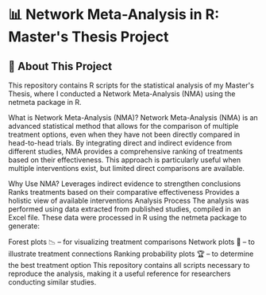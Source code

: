 # 📊 Network Meta-Analysis in R: Master's Thesis Project

## 📝 About This Project  
This repository contains R scripts for the statistical analysis of my Master's Thesis, where I conducted a Network Meta-Analysis (NMA) using the netmeta package in R.

What is Network Meta-Analysis (NMA)?
Network Meta-Analysis (NMA) is an advanced statistical method that allows for the comparison of multiple treatment options, even when they have not been directly compared in head-to-head trials. By integrating direct and indirect evidence from different studies, NMA provides a comprehensive ranking of treatments based on their effectiveness. This approach is particularly useful when multiple interventions exist, but limited direct comparisons are available.

Why Use NMA?
Leverages indirect evidence to strengthen conclusions
Ranks treatments based on their comparative effectiveness
Provides a holistic view of available interventions
Analysis Process
The analysis was performed using data extracted from published studies, compiled in an Excel file. These data were processed in R using the netmeta package to generate:

Forest plots 📉 – for visualizing treatment comparisons
Network plots 🔗 – to illustrate treatment connections
Ranking probability plots 🏆 – to determine the best treatment option
This repository contains all scripts necessary to reproduce the analysis, making it a useful reference for researchers conducting similar studies.

